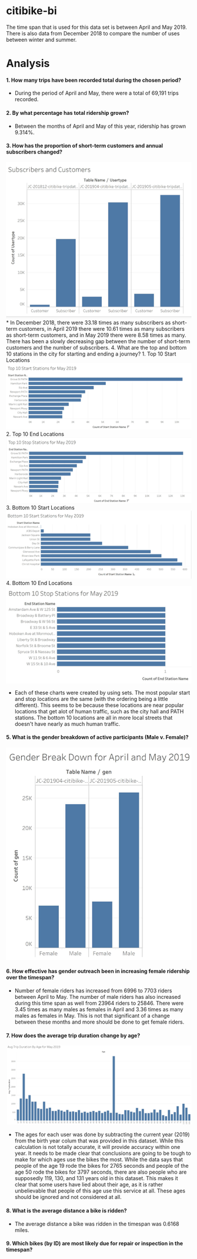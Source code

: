 # citibike-bi
The time span that is used for this data set is between April and May 2019.  There is also data from December 2018 to compare the number of uses between winter and summer.

# Analysis
#### 1. How many trips have been recorded total during the chosen period?
   *  During the period of April and May, there were a total of 69,191 trips recorded.
#### 2. By what percentage has total ridership grown?
   * Between the months of April and May of this year, ridership has grown 9.314%.
#### 3. How has the proportion of short-term customers and annual subscribers changed?
![Subscribers and Temp](readme_assets/subsVsCustomers.JPG)
    * In December 2018, there were 33.18 times as many subscribers as short-term customers, in April 2019 there were 10.61 times as many subscribers as short-term customers, and in May 2019 there were 8.58 times as many.  There has been a slowly decreasing gap between the number of short-term customers and the number of subscribers.
 4. What are the top and bottom 10 stations in the city for starting and ending a journey?
    1. Top 10 Start Locations 
    ![Top 10 Start Locations](readme_assets/top10start.JPG)
    2. Top 10 End Locations
    ![Top 10 End Locations](readme_assets/top10stop.JPG)
    3. Bottom 10 Start Locations
    ![Bottom 10 Start Locations](readme_assets/bottom10start.JPG)
    4. Bottom 10 End Locations
    ![Bottom 10 End Locations](readme_assets/bottom10stop.JPG)
* Each of these charts were created by using sets.  The most popular start and stop locations are the same (with the ordering being a little different).  This seems to be because these locations are near popular locations that get alot of human traffic, such as the city hall and PATH stations.  The bottom 10 locations are all in more local streets that doesn't have nearly as much human traffic.
#### 5. What is the gender breakdown of active participants (Male v. Female)?
![Gender Breakdown](readme_assets/genderBreakdown.JPG)
#### 6. How effective has gender outreach been in increasing female ridership over the timespan?
   * Number of female riders has increased from 6996 to 7703 riders between April to May.  The number of male riders has also increased during this time span as well from 23964 riders to 25846.  There were 3.45 times as many males as females in April and 3.36 times as many males as females in May.  This is not that significant of a change between these months and more should be done to get female riders.
#### 7. How does the average trip duration change by age?
![Age and Trip Duration](readme_assets/avgTripDuration.JPG)
* The ages for each user was done by subtracting the current year (2019) from the birth year colum that was provided in this dataset.  While this calculation is not totally accurate, it will provide accuracy within one year.  It needs to be made clear that conclusions are going to be tough to make for which ages use the bikes the most.  While the data says that people of the age 19 rode the bikes for 2765 seconds and people of the age 50 rode the bikes for 3797 seconds, there are also people who are supposedly 119, 130, and 131 years old in this dataset.  This makes it clear that some users have lied about their age, as it is rather unbelievable that people of this age use this service at all.  These ages should be ignored and not considered at all.
#### 8. What is the average distance a bike is ridden?
   * The average distance a bike was ridden in the timespan was 0.6168 miles.
#### 9. Which bikes (by ID) are most likely due for repair or inspection in the timespan?

 




